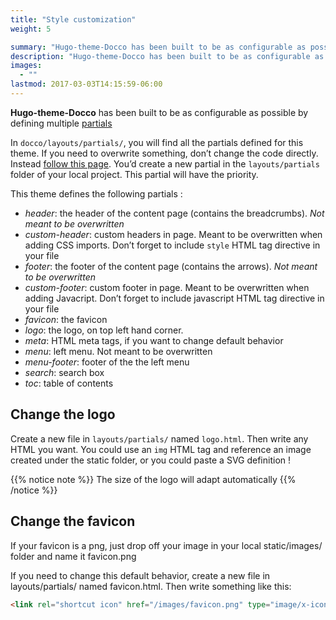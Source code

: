 ```yaml
---
title: "Style customization"
weight: 5

summary: "Hugo-theme-Docco has been built to be as configurable as possible by defining multiple partials"
description: "Hugo-theme-Docco has been built to be as configurable as possible by defining multiple partials"
images: 
  - ""
lastmod: 2017-03-03T14:15:59-06:00
---
```


**Hugo-theme-Docco** has been built to be as configurable as possible by defining multiple [partials](/en/docs/templates/partial-template/)

In `docco/layouts/partials/`, you will find all the partials defined for this theme. If you need to overwrite something, don’t change the code directly. Instead [follow this page](https://gohugo.io/themes/customizing/). You’d create a new partial in the `layouts/partials` folder of your local project. This partial will have the priority.

This theme defines the following partials :

+ *header*: the header of the content page (contains the breadcrumbs). *Not meant to be overwritten*
+ *custom-header*: custom headers in page. Meant to be overwritten when adding CSS imports. Don’t forget to include `style` HTML tag directive in your file
+ *footer*: the footer of the content page (contains the arrows). *Not meant to be overwritten*
+ *custom-footer*: custom footer in page. Meant to be overwritten when adding Javacript. Don’t forget to include javascript HTML tag directive in your file
+ *favicon*: the favicon
+ *logo*: the logo, on top left hand corner.
+ *meta*: HTML meta tags, if you want to change default behavior
+ *menu*: left menu. Not meant to be overwritten
+ *menu-footer*: footer of the the left menu
+ *search*: search box
+ *toc*: table of contents

## Change the logo

Create a new file in `layouts/partials/` named `logo.html`. Then write any HTML you want. You could use an `img` HTML tag and reference an image created under the static folder, or you could paste a SVG definition !

{{% notice note %}}
The size of the logo will adapt automatically
{{% /notice %}}

## Change the favicon

If your favicon is a png, just drop off your image in your local static/images/ folder and name it favicon.png

If you need to change this default behavior, create a new file in layouts/partials/ named favicon.html. Then write something like this:

```html
<link rel="shortcut icon" href="/images/favicon.png" type="image/x-icon" />
```
